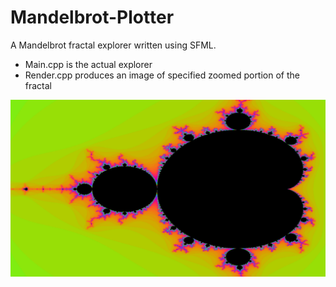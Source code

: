 # Mandelbrot-Plotter

A Mandelbrot fractal explorer written using SFML.

- Main.cpp is the actual explorer
- Render.cpp produces an image of specified zoomed portion of the fractal

![image](./media/image1.png)
